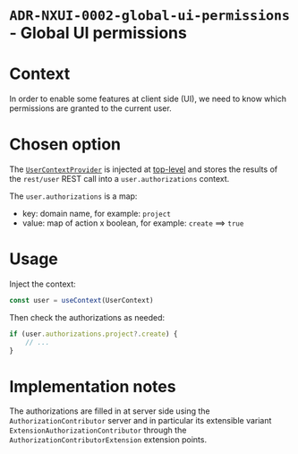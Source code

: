 `ADR-NXUI-0002-global-ui-permissions` - Global UI permissions
=============================================================

# Context

In order to enable some features at client side (UI), we need to know which permissions are granted to the current user.

# Chosen option

The [`UserContextProvider`](components/providers/UserProvider.js) is injected at [top-level](pages/_app.js) and stores the results of the `rest/user` REST call into a `user.authorizations` context.

The `user.authorizations` is a map:

* key: domain name, for example: `project`
* value: map of action x boolean, for example: `create` ==> `true`

# Usage

Inject the context:

```javascript
const user = useContext(UserContext)
```

Then check the authorizations as needed:

```javascript
if (user.authorizations.project?.create) {
    // ...
}
```

# Implementation notes

The authorizations are filled in at server side using the
`AuthorizationContributor` server and in particular its extensible
variant `ExtensionAuthorizationContributor` through the
`AuthorizationContributorExtension` extension points.
